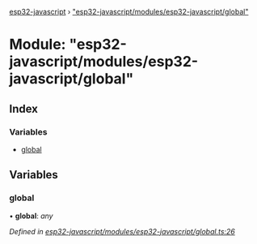 [esp32-javascript](../README.md) › ["esp32-javascript/modules/esp32-javascript/global"](_esp32_javascript_modules_esp32_javascript_global_.md)

# Module: "esp32-javascript/modules/esp32-javascript/global"

## Index

### Variables

* [global](_esp32_javascript_modules_esp32_javascript_global_.md#global)

## Variables

###  global

• **global**: *any*

*Defined in [esp32-javascript/modules/esp32-javascript/global.ts:26](https://github.com/marcelkottmann/esp32-javascript/blob/22ffb3d/components/esp32-javascript/modules/esp32-javascript/global.ts#L26)*
